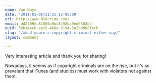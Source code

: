 ```yaml
---
name: Van Nuys
date: '2011-01-05T21:35:12-05:00'
url: http://www.818crime.com/
email: dd2409ec81000a9bc8492da9ed5504dd
uuid: 66b144c8-ea16-4b8e-b194-3a2bdd08fecb
slug: "/xkcd-youre-a-copyright-criminal-either-way/"
layout: comment

---
```


Very interesting article and thank you for sharing! 

Nowadays, it seems as if copyright criminals are on the rise, but it's so prevalent that iTunes (and studios) must work with violators not against them.
